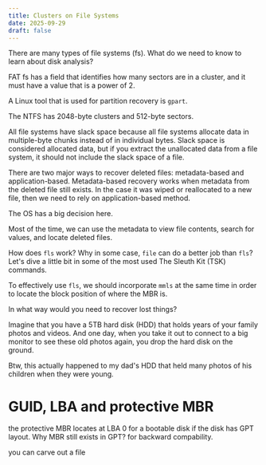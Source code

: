 ```yaml
---
title: Clusters on File Systems
date: 2025-09-29
draft: false
---
```

There are many types of file systems (fs). What do we need to know to learn about disk analysis? 


FAT fs has a field that identifies how many sectors are in a cluster, and it must have a value that is a power of 2. 

A Linux tool that is used for partition recovery is `gpart`. 

The NTFS has 2048-byte clusters and 512-byte sectors.  

All file systems have slack space because all file systems allocate data in multiple-byte chunks instead of in individual bytes. Slack space is considered allocated data, but if you extract the unallocated data from a file system, it should not include the slack space of a file. 


There are two major ways to recover deleted files: metadata-based and application-based. 
Metadata-based recovery works when metadata from the deleted file still exists. In the case it was wiped or reallocated to a new file, then we need to rely on application-based method. 

The OS has a big decision here. 

Most of the time, we can use the metadata to view file contents, search for values, and locate deleted files. 


How does `fls` work? Why in some case, `file` can do a better job than `fls`? Let's dive a little bit in some of the most used The Sleuth Kit (TSK) commands. 

To effectively use `fls`, we should incorporate `mmls` at the same time in order to locate the block position of where the MBR is. 

In what way would you need to recover lost things? 

Imagine that you have a 5TB hard disk (HDD) that holds years of your family photos and videos. And one day, when you take it out to connect to a big monitor to see these old photos again, you drop the hard disk on the ground. 

Btw, this actually happened to my dad's HDD that held many photos of his children when they were young. 

# GUID, LBA and protective MBR

the protective MBR locates at LBA 0 for a bootable disk if the disk has GPT layout. 
Why MBR still exists in GPT? for backward compability. 



you can carve out a file 